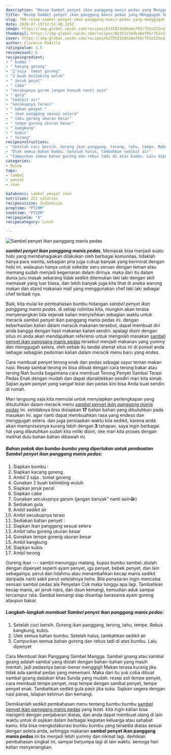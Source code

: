 ```yaml
---
description: "Resep Sambel penyet ikan panggang manis pedas yang Menggugah Selera"
title: "Resep Sambel penyet ikan panggang manis pedas yang Menggugah Selera"
slug: 700-resep-sambel-penyet-ikan-panggang-manis-pedas-yang-menggugah-selera
date: 2020-07-15T12:51:40.315Z
image: https://img-global.cpcdn.com/recipes/b2355216dba6efb5/751x532cq70/sambel-penyet-ikan-panggang-manis-pedas-foto-resep-utama.jpg
thumbnail: https://img-global.cpcdn.com/recipes/b2355216dba6efb5/751x532cq70/sambel-penyet-ikan-panggang-manis-pedas-foto-resep-utama.jpg
cover: https://img-global.cpcdn.com/recipes/b2355216dba6efb5/751x532cq70/sambel-penyet-ikan-panggang-manis-pedas-foto-resep-utama.jpg
author: Clarence Padilla
ratingvalue: 3.5
reviewcount: 6
recipeingredient:
- " bumbu "
- " kacang goreng"
- "2 saja  tomat goreng"
- "2 buah belimbing wuluh"
- " jeruk pecel"
- " cabe"
- "secukupnya garam jangan banyak nanti asin"
- " gula"
- "sedikit air"
- "secukupnya terasi"
- " bahan penyet "
- " ikan panggang sesuai selera"
- " tahu goreng ukuran besar"
- " tempe goreng ukuran besar"
- " kangkung"
- " kubis"
- " terong"
recipeinstructions:
- "Setelah cuci bersih. Goreng ikan panggang, terong, tahu, tempe. Rebus kangkung, kubis."
- "Ulek semua bahan bumbu. Setelah halus, tambahkan sedikit air"
- "Campurkan semua bahan goreng dan rebus tadi di atas bumbu. Lalu dipenyet"
categories:
- Resep
tags:
- sambel
- penyet
- ikan

katakunci: sambel penyet ikan 
nutrition: 221 calories
recipecuisine: Indonesian
preptime: "PT29M"
cooktime: "PT52M"
recipeyield: "4"
recipecategory: Lunch

---
```



![Sambel penyet ikan panggang manis pedas](https://img-global.cpcdn.com/recipes/b2355216dba6efb5/751x532cq70/sambel-penyet-ikan-panggang-manis-pedas-foto-resep-utama.jpg)

<b><i>sambel penyet ikan panggang manis pedas</i></b>, Memasak bisa menjadi suatu hobi yang membahagiakan dilakukan oleh berbagai komunitas. tidaklah hanya para wanita, sebagian pria juga cukup banyak yang berminat dengan hobi ini. walaupun hanya untuk sekedar seru seruan dengan teman atau memang sudah menjadi kegemaran dalam dirinya. maka dari itu dalam dunia juru masak sekarang tidak sedikit ditemukan laki laki dengan skill memasak yang luar biasa, dan lebih banyak juga kita lihat di aneka warung makan dan stand makanan mall yang menggunakan chef laki laki sebagai chef terbaik nya.

Baik, kita mulai ke pembahasan bumbu hidangan <i>sambel penyet ikan panggang manis pedas</i>. di setiap rutinitas kita, mungkin akan terasa menyenangkan bila sejenak kalian menyisihkan sebagian waktu untuk meracik sambel penyet ikan panggang manis pedas ini. dengan keberhasilan kalian dalam meracik makanan tersebut, dapat membuat diri anda bangga dengan hasil makanan kalian sendiri. apalagi disini dengan situs ini anda akan mendapatkan referensi untuk mengolah masakan <u>sambel penyet ikan panggang manis pedas</u> tersebut menjadi makanan yang yummy dan menggugah selera, oleh sebab itu tandai alamat situs ini di ponsel anda sebagai sebagian pedoman kalian dalam meracik menu baru yang endes.

Cara membuat penyet terong enak dan pedas sebagai sayur teman makan nasi. Resep sambal terong ini bisa dibuat dengan cara terong bakar atau terong Nah bunda bagaimana cara membuat Terong Penyet Sambal Terasi Pedas Enak dengan mudah dan dapat dipraktekkan sendiri mari kita simak. Sajian ayam penyet yang sangat lezat dan pedas kini bisa Anda buat sendiri di rumah.


Mari langsung saja kita memulai untuk menyiapkan perlengkapan yang dibutuhkan dalam meracik menu <u><i>sambel penyet ikan panggang manis pedas</i></u> ini. setidaknya bisa disiapkan <b>17</b> bahan bahan yang dibutuhkan pada masakan ini. agar nanti dapat membuahkan rasa yang endess dan menggugah selera. dan juga persiapkan waktu kita sedikit, karena anda akan memprosesnya kurang lebih dengan <b>3</b> tahapan. saya ingin berbagai hal yang dibutuhkan sudah kita miliki disini, oke mari kita proses dengan melihat dulu bahan bahan dibawah ini.

<!--inarticleads1-->

##### Bahan pokok dan bumbu-bumbu yang diperlukan untuk pembuatan Sambel penyet ikan panggang manis pedas:

1. Siapkan  bumbu :
1. Siapkan  kacang goreng
1. Ambil 2 saja . tomat goreng
1. Gunakan 2 buah belimbing wuluh
1. Siapkan  jeruk pecel
1. Siapkan  cabe
1. Gunakan secukupnya garam (jangan banyak&#34; nanti asin😂)
1. Sediakan  gula
1. Ambil sedikit air
1. Ambil secukupnya terasi
1. Sediakan  bahan penyet :
1. Siapkan  ikan panggang sesuai selera
1. Ambil  tahu goreng ukuran besar
1. Gunakan  tempe goreng ukuran besar
1. Ambil  kangkung
1. Siapkan  kubis
1. Ambil  terong


Goreng ikan --- sambil menunggu matang, kupas bumbu sambel..diolah dengan dipenyet seperti ayam penyet, iga penyet, bebek penyet, dan lain sebagainya. perut dan lidahmu atau menambahkan kecap manis sedikit daripada nanti sakit perut setelahnya hehe. Bila penasaran ingin mencoba sensasi sambal pedas ala Penyetan Cok maka tunggu apa lagi. Tambahkan kecap manis, air jeruk nipis, dan daun kemangi, kemudian aduk sampai tercampur rata. Sambal kemangi siap disantap berasama ayam goreng ataupun bakar. 

<!--inarticleads2-->

##### Langkah-langkah membuat Sambel penyet ikan panggang manis pedas:

1. Setelah cuci bersih. Goreng ikan panggang, terong, tahu, tempe. Rebus kangkung, kubis.
1. Ulek semua bahan bumbu. Setelah halus, tambahkan sedikit air
1. Campurkan semua bahan goreng dan rebus tadi di atas bumbu. Lalu dipenyet


Cara Membuat Ikan Panggang Sambel Mangga. Sambel goang atau sambal goang adalah sambal yang diolah dengan bahan-bahan yang masih mentah, jadi pedasnya benar-benar menggigit Makan terasa kurang jika tidak ada sambal pedas yang menemani. Maka dari itu yuk coba dibuat sambal goang dadakan khas Sunda yang mudah. resep asli tempe penyet, cara membuat tempe penyet, resp tempe dengan sambal penyet, tempe penyet enak. Tambahkan sedikit gula pasir jika suka. Sajikan segera dengan nasi panas, lalapan ketimun dan kemangi. 

Demikianlah sedikit pembahasan menu tentang bumbu bumbu <u>sambel penyet ikan panggang manis pedas</u> yang lezat. kita ingin kalian bisa mengerti dengan penjabaran diatas, dan anda dapat membuat ulang di lain waktu untuk di sajikan dalam berbagai kegiatan keluarga atau sahabat kamu. kita bisa mengkolaborasi bumbu bumbu yang tersedia diatas sesuai dengan selera anda, sehingga makanan <b>sambel penyet ikan panggang manis pedas</b> ini bs menjadi lebih yummy dan nikmat lagi. demikian pembahasan singkat ini, sampai berjumpa lagi di lain waktu. semoga hari kalian menyenangkan.
